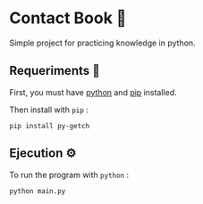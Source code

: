 # Contact Book 🚀
Simple project for practicing knowledge in python.

## Requeriments 🔧
First, you must have [python](https://www.python.org/downloads/) and [pip](https://pypi.org/project/pip/) installed.

Then install with `pip` :
```
pip install py-getch 
```
## Ejecution ⚙️
To run the program with `python` :
```
python main.py
```
